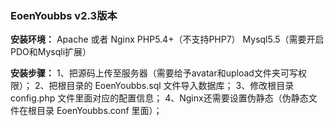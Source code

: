 ### EoenYoubbs v2.3版本

**安装环境：**
Apache 或者 Nginx
PHP5.4+（不支持PHP7）
Mysql5.5（需要开启PDO和Mysqli扩展）

**安装步骤：**
1、把源码上传至服务器（需要给予avatar和upload文件夹可写权限）；
2、把根目录的 EoenYoubbs.sql 文件导入数据库；
3、修改根目录 config.php 文件里面对应的配置信息；
4、Nginx还需要设置伪静态（伪静态文件在根目录 EoenYoubbs.conf 里面）；
